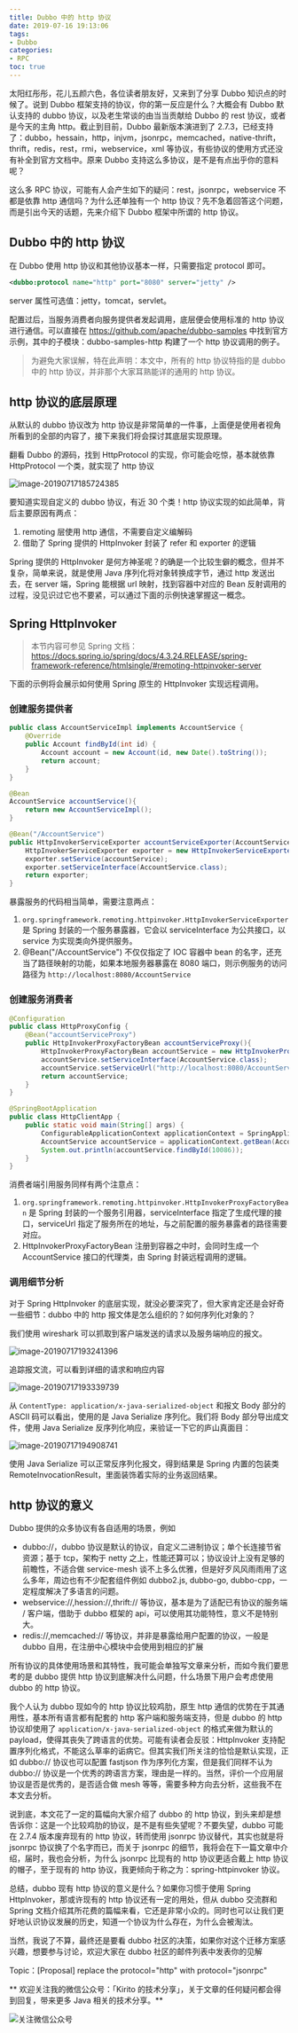 ```yaml
---
title: Dubbo 中的 http 协议
date: 2019-07-16 19:13:06
tags:
- Dubbo
categories:
- RPC
toc: true
---
```


太阳红彤彤，花儿五颜六色，各位读者朋友好，又来到了分享 Dubbo 知识点的时候了。说到 Dubbo 框架支持的协议，你的第一反应是什么？大概会有 Dubbo 默认支持的 dubbo 协议，以及老生常谈的由当当贡献给 Dubbo 的     rest 协议，或者是今天的主角 http。截止到目前，Dubbo 最新版本演进到了 2.7.3，已经支持了：dubbo，hessain，http，injvm，jsonrpc，memcached，native-thrift，thrift，redis，rest，rmi，webservice，xml 等协议，有些协议的使用方式还没有补全到官方文档中。原来 Dubbo 支持这么多协议，是不是有点出乎你的意料呢？

这么多 RPC 协议，可能有人会产生如下的疑问：rest，jsonrpc，webservice 不都是依靠 http 通信吗？为什么还单独有一个 http 协议？先不急着回答这个问题，而是引出今天的话题，先来介绍下 Dubbo 框架中所谓的 http 协议。

<!-- more -->

## Dubbo 中的 http 协议

在 Dubbo 使用 http 协议和其他协议基本一样，只需要指定 protocol 即可。

```xml
<dubbo:protocol name="http" port="8080" server="jetty" />
```

server 属性可选值：jetty，tomcat，servlet。

配置过后，当服务消费者向服务提供者发起调用，底层便会使用标准的 http 协议进行通信。可以直接在 https://github.com/apache/dubbo-samples 中找到官方示例，其中的子模块：dubbo-samples-http 构建了一个 http 协议调用的例子。

> 为避免大家误解，特在此声明：本文中，所有的 http 协议特指的是 dubbo 中的 http 协议，并非那个大家耳熟能详的通用的 http 协议。

## http 协议的底层原理

从默认的 dubbo 协议改为 http 协议是非常简单的一件事，上面便是使用者视角所看到的全部的内容了，接下来我们将会探讨其底层实现原理。

翻看 Dubbo 的源码，找到 HttpProtocol 的实现，你可能会吃惊，基本就依靠 HttpProtocol 一个类，就实现了 http 协议

![image-20190717185724385](https://image.cnkirito.cn/image-20190717185724385.png)

要知道实现自定义的 dubbo 协议，有近 30 个类！http 协议实现的如此简单，背后主要原因有两点：

1. remoting 层使用 http 通信，不需要自定义编解码
2. 借助了 Spring 提供的 HttpInvoker 封装了 refer 和 exporter 的逻辑

Spring 提供的 HttpInvoker 是何方神圣呢？的确是一个比较生僻的概念，但并不复杂，简单来说，就是使用 Java 序列化将对象转换成字节，通过 http 发送出去，在 server 端，Spring 能根据 url 映射，找到容器中对应的 Bean 反射调用的过程，没见识过它也不要紧，可以通过下面的示例快速掌握这一概念。

## Spring HttpInvoker

> 本节内容可参见 Spring 文档：https://docs.spring.io/spring/docs/4.3.24.RELEASE/spring-framework-reference/htmlsingle/#remoting-httpinvoker-server

下面的示例将会展示如何使用 Spring 原生的 HttpInvoker 实现远程调用。

### 创建服务提供者

```java
public class AccountServiceImpl implements AccountService {
    @Override
    public Account findById(int id) {
        Account account = new Account(id, new Date().toString());
        return account;
    }
}
```

```java
@Bean
AccountService accountService(){
    return new AccountServiceImpl();
}

@Bean("/AccountService")
public HttpInvokerServiceExporter accountServiceExporter(AccountService accountService){
    HttpInvokerServiceExporter exporter = new HttpInvokerServiceExporter();
    exporter.setService(accountService);
    exporter.setServiceInterface(AccountService.class);
    return exporter;
}
```

暴露服务的代码相当简单，需要注意两点：

1. `org.springframework.remoting.httpinvoker.HttpInvokerServiceExporter` 是 Spring 封装的一个服务暴露器，它会以 serviceInterface 为公共接口，以 service 为实现类向外提供服务。
2. @Bean("/AccountService") 不仅仅指定了 IOC 容器中 bean 的名字，还充当了路径映射的功能，如果本地服务器暴露在 8080 端口，则示例服务的访问路径为 `http://localhost:8080/AccountService`

### 创建服务消费者

```java
@Configuration
public class HttpProxyConfig {
    @Bean("accountServiceProxy")
    public HttpInvokerProxyFactoryBean accountServiceProxy(){
        HttpInvokerProxyFactoryBean accountService = new HttpInvokerProxyFactoryBean();
        accountService.setServiceInterface(AccountService.class);
        accountService.setServiceUrl("http://localhost:8080/AccountService");
        return accountService;
    }
}
```

```java
@SpringBootApplication
public class HttpClientApp {
    public static void main(String[] args) {
        ConfigurableApplicationContext applicationContext = SpringApplication.run(HttpClientApp.class, args);
        AccountService accountService = applicationContext.getBean(AccountService.class);
        System.out.println(accountService.findById(10086));
    }
}
```

消费者端引用服务同样有两个注意点：

1. `org.springframework.remoting.httpinvoker.HttpInvokerProxyFactoryBean`  是 Spring 封装的一个服务引用器，serviceInterface 指定了生成代理的接口，serviceUrl 指定了服务所在的地址，与之前配置的服务暴露者的路径需要对应。
2. HttpInvokerProxyFactoryBean 注册到容器之中时，会同时生成一个 AccountService 接口的代理类，由 Spring 封装远程调用的逻辑。

### 调用细节分析

对于 Spring HttpInvoker 的底层实现，就没必要深究了，但大家肯定还是会好奇一些细节：dubbo 中的 http 报文体是怎么组织的？如何序列化对象的？

我们使用 wireshark 可以抓取到客户端发送的请求以及服务端响应的报文。

![image-20190717193241396](https://image.cnkirito.cn/image-20190717193241396.png)

追踪报文流，可以看到详细的请求和响应内容

![image-20190717193339739](https://image.cnkirito.cn/image-20190717193339739.png)

从 `ContentType: application/x-java-serialized-object` 和报文 Body 部分的 ASCII 码可以看出，使用的是 Java Serialize 序列化。我们将 Body 部分导出成文件，使用 Java Serialize 反序列化响应，来验证一下它的庐山真面目：

![image-20190717194908741](https://image.cnkirito.cn/image-20190717194908741.png)

使用 Java Serialize 可以正常反序列化报文，得到结果是 Spring 内置的包装类 RemoteInvocationResult，里面装饰着实际的业务返回结果。

## http 协议的意义

Dubbo 提供的众多协议有各自适用的场景，例如

- dubbo://，dubbo 协议是默认的协议，自定义二进制协议；单个长连接节省资源；基于 tcp，架构于 netty 之上，性能还算可以；协议设计上没有足够的前瞻性，不适合做 service-mesh 谈不上多么优雅，但是好歹风风雨雨用了这么多年，周边也有不少配套组件例如 dubbo2.js, dubbo-go, dubbo-cpp，一定程度解决了多语言的问题。
- webservice://,hession://,thrift:// 等协议，基本是为了适配已有协议的服务端 / 客户端，借助于 dubbo 框架的 api，可以使用其功能特性，意义不是特别大。
- redis://,memcached:// 等协议，并非是暴露给用户配置的协议，一般是 dubbo 自用，在注册中心模块中会使用到相应的扩展

所有协议的具体使用场景和其特性，我可能会单独写文章来分析，而如今我们要思考的是 dubbo 提供 http 协议到底解决什么问题，什么场景下用户会考虑使用 dubbo 的 http 协议。

我个人认为 dubbo 现如今的 http 协议比较鸡肋，原生 http 通信的优势在于其通用性，基本所有语言都有配套的 http 客户端和服务端支持，但是 dubbo 的 http 协议却使用了 `application/x-java-serialized-object` 的格式来做为默认的 payload，使得其丧失了跨语言的优势。可能有读者会反驳：HttpInvoker 支持配置序列化格式，不能这么草率的诟病它。但其实我们所关注的恰恰是默认实现，正如 dubbo:// 协议也可以配置 fastjson 作为序列化方案，但是我们同样不认为 dubbo:// 协议是一个优秀的跨语言方案，理由是一样的。当然，评价一个应用层协议是否是优秀的，是否适合做 mesh 等等，需要多种方向去分析，这些我不在本文去分析。

说到底，本文花了一定的篇幅向大家介绍了 dubbo 的 http 协议，到头来却是想告诉你：这是一个比较鸡肋的协议，是不是有些失望呢？不要失望，dubbo 可能在 2.7.4 版本废弃现有的 http 协议，转而使用 jsonrpc 协议替代，其实也就是将 jsonrpc 协议换了个名字而已，而关于 jsonrpc 的细节，我将会在下一篇文章中介绍，届时，我也会分析，为什么 jsonrpc 比现有的 http 协议更适合戴上 http 协议的帽子，至于现有的 http 协议，我更倾向于称之为：spring-httpinvoker 协议。

总结，dubbo 现有 http 协议的意义是什么？如果你习惯于使用 Spring HttpInvoker，那或许现有的 http 协议还有一定的用处，但从 dubbo 交流群和 Spring 文档介绍其所花费的篇幅来看，它还是非常小众的。同时也可以让我们更好地认识协议发展的历史，知道一个协议为什么存在，为什么会被淘汰。

当然，我说了不算，最终还是要看 dubbo 社区的决策，如果你对这个迁移方案感兴趣，想要参与讨论，欢迎大家在 dubbo 社区的邮件列表中发表你的见解

Topic：[Proposal] replace the protocol="http" with protocol="jsonrpc"



** 欢迎关注我的微信公众号：「Kirito 的技术分享」，关于文章的任何疑问都会得到回复，带来更多 Java 相关的技术分享。**

![关注微信公众号](https://image.cnkirito.cn/qrcode_for_gh_c06057be7960_258%20%281%29.jpg)
